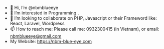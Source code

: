 - 👋 Hi, I’m @nbmblueeye
- 👀 I’m interested in Programming..
- 💞️ I’m looking to collaborate on PHP, Javascript or their Frameword like: React, Laravel, Wordpress
- 📫 How to reach me: Please call me: 0932300415 (in Vietnam), or email: nbmblueeye@gmail.com
- My Website: https://nbm-blue-eye.com
<!---
nbmblueeye/nbmblueeye is a ✨ special ✨ repository because its `README.md` (this file) appears on your GitHub profile.
You can click the Preview link to take a look at your changes.
--->
